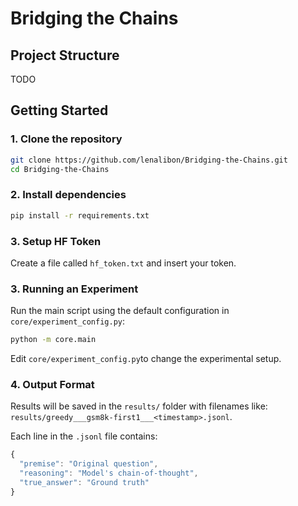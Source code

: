 # Bridging the Chains
## Project Structure
TODO

## Getting Started
### 1. Clone the repository
```bash
git clone https://github.com/lenalibon/Bridging-the-Chains.git
cd Bridging-the-Chains
```
### 2. Install dependencies
```bash
pip install -r requirements.txt
```

### 3. Setup HF Token
Create a file called `hf_token.txt` and insert your token.

### 3. Running an Experiment
Run the main script using the default configuration in `core/experiment_config.py`:
```bash
python -m core.main
```

Edit `core/experiment_config.py`to change the experimental setup.

### 4. Output Format 
Results will be saved in the `results/` folder with filenames like: `results/greedy___gsm8k-first1___<timestamp>.jsonl`.

Each line in the `.jsonl` file contains:
```javascript
{
  "premise": "Original question",
  "reasoning": "Model's chain-of-thought",
  "true_answer": "Ground truth"
}
``` 